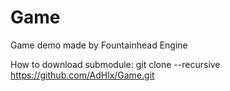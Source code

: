 # Game
Game demo made by Fountainhead Engine

How to download submodule: ​git clone --recursive https://github.com/AdHlx/Game.git
